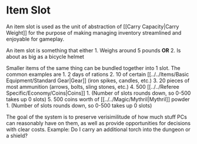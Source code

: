 # Item Slot

An item slot is used as the unit of abstraction of [[Carry Capacity\|Carry Weight]] for the purpose of making managing inventory streamlined and enjoyable for gameplay. 

An item slot is something that either 
	1. Weighs around 5 pounds **OR** 
	2. Is about as big as a bicycle helmet 

Smaller items of the same thing can be bundled together into 1 slot. The common examples are
	1. 2 days of rations
	2. 10 of certain [[../../Items/Basic Equipment/Standard Gear\|Gear]] (iron spikes, candles, etc.)
	3. 20 pieces of most ammunition (arrows, bolts, sling stones, etc.)
	4. 500 [[../../Referee Specific/Economy/Coins\|Coins]] 
		1. (Number of slots rounds down, so 0-500 takes up 0 slots)
	5. 500 coins worth of [[../../Magic/Mythril\|Mythril]] powder 
		1. (Number of slots rounds down, so 0-500 takes up 0 slots)

The goal of the system is to preserve verisimilitude of how much stuff PCs can reasonably have on them, as well as provide opportunities for decisions with clear costs. Example: Do I carry an additional torch into the dungeon or a shield?